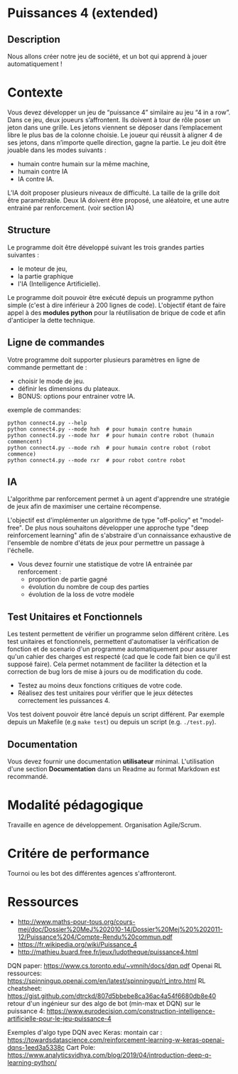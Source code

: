 # Puissances 4 (extended)

## Description

Nous allons créer notre jeu de société, et un bot qui apprend à jouer automatiquement !


# Contexte

Vous devez développer un jeu de “puissance 4” similaire au jeu “4 in a row”. Dans ce jeu, deux joueurs s’affrontent. Ils doivent à tour de rôle poser un jeton dans une grille. Les jetons viennent se déposer dans l’emplacement libre le plus bas de la colonne choisie. Le joueur qui réussit à aligner 4 de ses jetons, dans n’importe quelle direction, gagne la partie. Le jeu doit être jouable dans les modes suivants :

* humain contre humain sur la même machine,
* humain contre IA
* IA contre IA.

L’IA doit proposer plusieurs niveaux de difficulté. La taille de la grille doit être paramétrable. Deux IA doivent être proposé, une aléatoire, et une autre entrainé par renforcement. (voir section IA)


## Structure

Le programme doit être développé suivant les trois grandes parties suivantes : 

* le moteur de jeu, 
* la partie graphique 
* l'IA (Intelligence Artificielle).

Le programme doit pouvoir être exécuté depuis un programme python simple (c'est à dire inférieur à 200 lignes de code). L'objectif étant de faire appel à des **modules python** pour la réutilisation de brique de code et afin d'anticiper la dette technique.

## Ligne de commandes

Votre programme doit supporter plusieurs paramètres en ligne de commande permettant de : 

* choisir le mode de jeu.
* définir les dimensions du plateaux.
* BONUS: options pour entrainer votre IA.

exemple de commandes: 

    python connect4.py --help
    python connect4.py --mode hxh  # pour humain contre humain
    python connect4.py --mode hxr  # pour humain contre robot (humain commencent)
    python connect4.py --mode rxh  # pour humain contre robot (robot commence)
    python connect4.py --mode rxr  # pour robot contre robot

## IA

L'algorithme par renforcement permet à un agent d'apprendre une stratégie de jeux afin de maximiser une certaine récompense.

L'objectif est d'implémenter un algorithme de type "off-policy" et "model-free". De plus nous souhaitons développer une approche type "deep reinforcement learning" afin de s'abstraire d'un connaissance exhaustive de l'ensemble de nombre d'états de jeux pour permettre un passage à l'échelle.

* Vous devez fournir une statistique de votre IA entrainée par renforcement : 
    - proportion de partie gagné
    - évolution du nombre de coup des parties
    - évolution de la loss de votre modèle

## Test Unitaires et Fonctionnels

Les testent permettent de vérifier un programme selon différent critère. Les test unitaires et fonctionnels, permettent d'automatiser la vérification de fonction et de scenario d'un programme automatiquement pour assurer qu'un cahier des charges est respecté (cad que le code fait bien ce qu'il est supposé faire). Cela permet notamment de faciliter la détection et la correction de bug lors de mise à jours ou de modification du code.

* Testez au moins deux fonctions critiques de votre code.
* Réalisez des test unitaires pour vérifier que le jeux détectes correctement les puissances 4.

Vos test doivent pouvoir être lancé depuis un script différent. Par exemple depuis un Makefile (e.g `make test`) ou depuis un script (e.g. `./test.py`).

## Documentation

Vous devez fournir une documentation **utilisateur** minimal. L'utilisation d'une section **Documentation** dans un Readme au format Markdown est recommandé.

# Modalité pédagogique 

Travaille en agence de développement.
Organisation Agile/Scrum.

# Critére de performance

Tournoi ou les bot des différentes agences s'affronteront.

# Ressources

* http://www.maths-pour-tous.org/cours-mej/doc/Dossier%20MeJ%202010-14/Dossier%20Mej%20%202011-12/Puissance%204/Compte-Rendu%20commun.pdf
* https://fr.wikipedia.org/wiki/Puissance_4
* http://mathieu.buard.free.fr/jeux/ludotheque/puissance4.html



DQN paper: https://www.cs.toronto.edu/~vmnih/docs/dqn.pdf
Openai RL ressources: https://spinningup.openai.com/en/latest/spinningup/rl_intro.html
RL cheatsheet: https://gist.github.com/dtrckd/807d5bbebe8ca36ac4a54f6680db8e40
retour d'un ingénieur sur des algo de bot (min-max et DQN) sur le puissance 4: https://www.eurodecision.com/construction-intelligence-artificielle-pour-le-jeu-puissance-4

Exemples d'algo type DQN avec Keras:
montain car : https://towardsdatascience.com/reinforcement-learning-w-keras-openai-dqns-1eed3a5338c
Cart Pole: https://www.analyticsvidhya.com/blog/2019/04/introduction-deep-q-learning-python/
